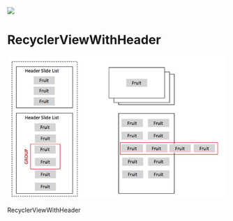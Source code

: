 

<img src="https://raw.githubusercontent.com/jangyoun/android-recyclerview-with-header/master/preivew.gif" width="250">

# RecyclerViewWithHeader

<img src="https://raw.githubusercontent.com/jangyoun/android-recyclerview-with-header/master/description.png">


RecyclerViewWithHeader
